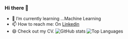 ### Hi there 👋

<!--
**devtechnocode/devtechnocode** is a ✨ _special_ ✨ repository because its `README.md` (this file) appears on your GitHub profile.

Here are some ideas to get you started: -->


- 🌱 I’m currently learning ...Machine Learning
- 📫 How to reach me: On [Linkedin](https://www.linkedin.com/in/anand-patel-98204a199/)
- 😄 Check out my CV.
![GitHub stats](https://github-readme-stats.vercel.app/api?username=devtechnocode&show_icons=true&theme=tokyonight)
![Top Languages](https://github-readme-stats.vercel.app/api/top-langs/?username=devtechnocode&theme=tokyonight)


